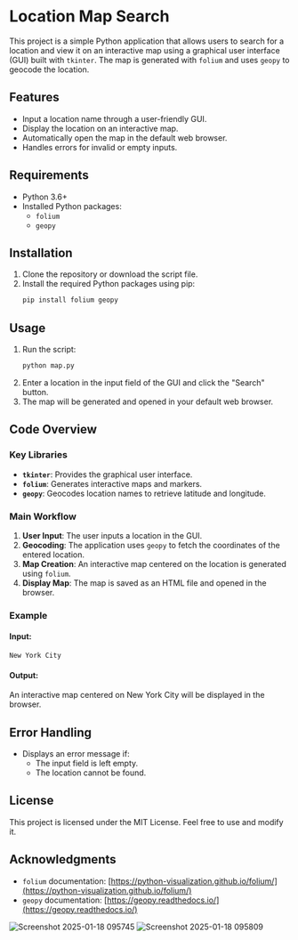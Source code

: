 # Location Map Search

This project is a simple Python application that allows users to search for a location and view it on an interactive map using a graphical user interface (GUI) built with `tkinter`. The map is generated with `folium` and uses `geopy` to geocode the location.

## Features
- Input a location name through a user-friendly GUI.
- Display the location on an interactive map.
- Automatically open the map in the default web browser.
- Handles errors for invalid or empty inputs.

## Requirements
- Python 3.6+
- Installed Python packages:
  - `folium`
  - `geopy`

## Installation
1. Clone the repository or download the script file.
2. Install the required Python packages using pip:
   ```bash
   pip install folium geopy
   ```

## Usage
1. Run the script:
   ```bash
   python map.py
   ```
2. Enter a location in the input field of the GUI and click the "Search" button.
3. The map will be generated and opened in your default web browser.

## Code Overview
### Key Libraries
- **`tkinter`**: Provides the graphical user interface.
- **`folium`**: Generates interactive maps and markers.
- **`geopy`**: Geocodes location names to retrieve latitude and longitude.

### Main Workflow
1. **User Input**: The user inputs a location in the GUI.
2. **Geocoding**: The application uses `geopy` to fetch the coordinates of the entered location.
3. **Map Creation**: An interactive map centered on the location is generated using `folium`.
4. **Display Map**: The map is saved as an HTML file and opened in the browser.

### Example
#### Input:
`New York City`

#### Output:
An interactive map centered on New York City will be displayed in the browser.

## Error Handling
- Displays an error message if:
  - The input field is left empty.
  - The location cannot be found.

## License
This project is licensed under the MIT License. Feel free to use and modify it.

## Acknowledgments
- `folium` documentation: [https://python-visualization.github.io/folium/](https://python-visualization.github.io/folium/)
- `geopy` documentation: [https://geopy.readthedocs.io/](https://geopy.readthedocs.io/)


![Screenshot 2025-01-18 095745](https://github.com/user-attachments/assets/3852ef5b-8cb4-4b7d-9d7f-89d7a2c0a059)
![Screenshot 2025-01-18 095809](https://github.com/user-attachments/assets/b0e3ca64-13f7-4bd9-9861-590a0e9758d4)

